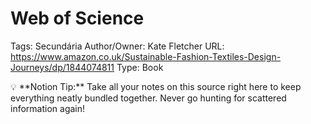 # Web of Science

Tags: Secundária
Author/Owner: Kate Fletcher
URL: https://www.amazon.co.uk/Sustainable-Fashion-Textiles-Design-Journeys/dp/1844074811
Type: Book

<aside>
💡 **Notion Tip:** Take all your notes on this source right here to keep everything neatly bundled together. Never go hunting for scattered information again!

</aside>